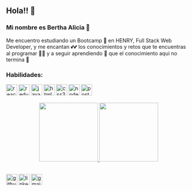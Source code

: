 ## Hola!! 👀

### Mi nombre es Bertha Alicia 👋

Me encuentro estudiando un Bootcamp 🚀 en HENRY, Full Stack Web Developer,
y me encantan 💕💕 los conocimientos y retos que te encuentras al programar 👩‍💻
y a seguir aprendiendo 🧠 que el conocimiento aqui no termina 💪



### Habilidades:<br />
<div width=100%>
    <a href="https://es.reactjs.org/" ><img src='https://cdn.jsdelivr.net/npm/simple-icons@3.0.1/icons/react.svg' alt='react' height='30'></a>
    <a href="https://es.redux.js.org/"><img src='https://cdn.jsdelivr.net/npm/simple-icons@3.0.1/icons/redux.svg' alt='redux' height='30'></a> 
    <a href="https://www.javascript.com/"><img src='https://cdn.jsdelivr.net/npm/simple-icons@3.0.1/icons/javascript.svg' alt='javascript' height='30'></a> 
    <a href="https://developer.mozilla.org/es/docs/Web/HTML"><img src='https://cdn.jsdelivr.net/npm/simple-icons@3.0.1/icons/html5.svg' alt='html5' height='30'></a> 
    <a href="https://developer.mozilla.org/es/docs/Web/CSS"><img src='https://cdn.jsdelivr.net/npm/simple-icons@3.0.1/icons/css3.svg' alt='css3' height='30'></a> 
    <a href="https://nodejs.org/es/"><img src='https://cdn.jsdelivr.net/npm/simple-icons@3.0.1/icons/node-dot-js.svg' alt='node-dot-js' height='30'></a> 
    <a href="https://www.postgresql.org/"><img src='https://cdn.jsdelivr.net/npm/simple-icons@3.0.1/icons/postgresql.svg' alt='postgresql' height='30'></a> 
</div>
<br/>

<div align="center">
  <a href="https://github.com/rafaballerini">
  <img height="160em" src="https://github-readme-stats.vercel.app/api?username=alibertiux&show_icons=true&theme=dracula&include_all_commits=true&count_private=true"/>
  <img height="160em" src="https://github-readme-stats.vercel.app/api/top-langs/?username=alibertiux&layout=compact&langs_count=7&theme=dracula"/>
</div>
</br>
  
[<img src='https://cdn.jsdelivr.net/npm/simple-icons@3.0.1/icons/github.svg' alt='github' height='30'>](https://github.com/alibertiux) [<img src='https://cdn.jsdelivr.net/npm/simple-icons@3.0.1/icons/linkedin.svg' alt='linkedin' height='30'>](https://www.linkedin.com/in/bertha-alicia-ramirez-mora-9645911a3)   <a href = "mailto:ali.bertiux.872@gmail.com"><img src='https://cdn.jsdelivr.net/npm/simple-icons@3.0.1/icons/gmail.svg' alt='gmail' height='30'></a>
</br>

 
